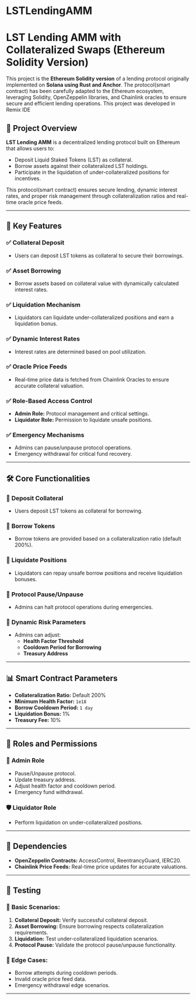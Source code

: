 # LSTLendingAMM
#  **LST Lending AMM with Collateralized Swaps (Ethereum Solidity Version)**

This project is the **Ethereum Solidity version** of a lending protocol originally implemented on **Solana using Rust and Anchor**. The protocol(smart contract) has been carefully adapted to the Ethereum ecosystem, leveraging Solidity, OpenZeppelin libraries, and Chainlink oracles to ensure secure and efficient lending operations. This project was developed in Remix IDE 

## 🚀 **Project Overview**

**LST Lending AMM** is a decentralized lending protocol built on Ethereum that allows users to:
- Deposit Liquid Staked Tokens (LST) as collateral.
- Borrow assets against their collateralized LST holdings.
- Participate in the liquidation of under-collateralized positions for incentives.

This protocol(smart contract) ensures secure lending, dynamic interest rates, and proper risk management through collateralization ratios and real-time oracle price feeds.

---

## 📝 **Key Features**

### ✅ **Collateral Deposit**
- Users can deposit LST tokens as collateral to secure their borrowings.

### ✅ **Asset Borrowing**
- Borrow assets based on collateral value with dynamically calculated interest rates.

### ✅ **Liquidation Mechanism**
- Liquidators can liquidate under-collateralized positions and earn a liquidation bonus.

### ✅ **Dynamic Interest Rates**
- Interest rates are determined based on pool utilization.

### ✅ **Oracle Price Feeds**
- Real-time price data is fetched from Chainlink Oracles to ensure accurate collateral valuation.

### ✅ **Role-Based Access Control**
- **Admin Role:** Protocol management and critical settings.
- **Liquidator Role:** Permission to liquidate unsafe positions.

### ✅ **Emergency Mechanisms**
- Admins can pause/unpause protocol operations.
- Emergency withdrawal for critical fund recovery.

---

## 🛠️ **Core Functionalities**

### 🔹 **Deposit Collateral**
- Users deposit LST tokens as collateral for borrowing.

### 🔹 **Borrow Tokens**
- Borrow tokens are provided based on a collateralization ratio (default 200%).

### 🔹 **Liquidate Positions**
- Liquidators can repay unsafe borrow positions and receive liquidation bonuses.

### 🔹 **Protocol Pause/Unpause**
- Admins can halt protocol operations during emergencies.

### 🔹 **Dynamic Risk Parameters**
- Admins can adjust:
  - **Health Factor Threshold**
  - **Cooldown Period for Borrowing**
  - **Treasury Address**

---

## 📊 **Smart Contract Parameters**

- **Collateralization Ratio:** Default 200%  
- **Minimum Health Factor:** `1e18`  
- **Borrow Cooldown Period:** `1 day`  
- **Liquidation Bonus:** 1%  
- **Treasury Fee:** 10%  

---

## 🔑 **Roles and Permissions**

### 👑 **Admin Role**
- Pause/Unpause protocol.
- Update treasury address.
- Adjust health factor and cooldown period.
- Emergency fund withdrawal.

### 🛡️ **Liquidator Role**
- Perform liquidation on under-collateralized positions.

---

## 🔗 **Dependencies**

- **OpenZeppelin Contracts:** AccessControl, ReentrancyGuard, IERC20.
- **Chainlink Price Feeds:** Real-time price updates for accurate valuations.

---

## 🧪 **Testing**

### 📌 **Basic Scenarios:**
1. **Collateral Deposit:** Verify successful collateral deposit.
2. **Asset Borrowing:** Ensure borrowing respects collateralization requirements.
3. **Liquidation:** Test under-collateralized liquidation scenarios.
4. **Protocol Pause:** Validate the protocol pause/unpause functionality.

### 📌 **Edge Cases:**
- Borrow attempts during cooldown periods.
- Invalid oracle price feed data.
- Emergency withdrawal edge scenarios.

---
